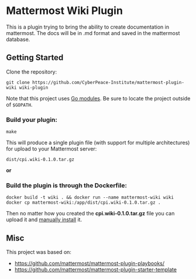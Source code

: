 # Mattermost Wiki Plugin

This is a plugin trying to bring the ability to create documentation in mattermost.
The docs will be in .md format and saved in the mattermost database.

## Getting Started
Clone the repository:
```
git clone https://github.com/CyberPeace-Institute/mattermost-plugin-wiki wiki-plugin
```

Note that this project uses [Go modules](https://github.com/golang/go/wiki/Modules). Be sure to locate the project outside of `$GOPATH`.

### Build your plugin:
```
make
```

This will produce a single plugin file (with support for multiple architectures) for upload to your Mattermost server:

```
dist/cpi.wiki-0.1.0.tar.gz
```

**or**

### Build the plugin is through the Dockerfile:
```
docker build -t wiki . && docker run --name mattermost-wiki wiki
docker cp mattermost-wiki:/app/dist/cpi.wiki-0.1.0.tar.gz .
```

Then no matter how you created the **cpi.wiki-0.1.0.tar.gz** file you can upload it and [manually install](https://mattermost.gitbook.io/plugin-confluence/setup/install-the-mattermost-plugin#alternative-install-via-manual-upload) it.

## Misc

This project was based on:
- https://github.com/mattermost/mattermost-plugin-playbooks/
- https://github.com/mattermost/mattermost-plugin-starter-template
